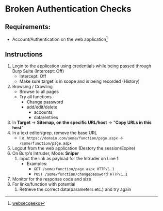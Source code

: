# Broken Authentication Checks

## Requirements:

* Account/Authentication on the web application[^1]


## Instructions
1. Login to the application using credentials while being passed through Burp Suite (Intercept: Off)
    * Intercept: Off
    * Make sure target is in scope and is being recorded (History)
1. Browsing / Crawling
    * Browse to all pages
    * Try all functions
        * Change password
        * add/edit/delete
            * accounts
            * data/entries
1. In **Target** -> **Sitemap, on the specific URL/host** -> "**Copy URLs in this host**"
1. In a text editor/grep, remove the base URL
    * i.e. `https://domain.com/some/function/page.aspx` -> `/some/function/page.aspx`
1. Logout from the web application (Destory the session/Expire)
1. On Burp's Intruder, Mode: **Sniper**
    1. Input the link as payload for the Intruder on Line 1
        * Examples:
             * `GET /some/function/page.aspx HTTP/1.1`
             * `POST /some/function/changepassword HTTP/1.1`
1. Monitor for the response code and size
1. For links/function with potential
    1. Retrieve the correct data(parameters etc.) and try again
    
    
[^1]: [websecgeeks](https://www.websecgeeks.com/2015/05/testing-of-broken-session-management.html)
